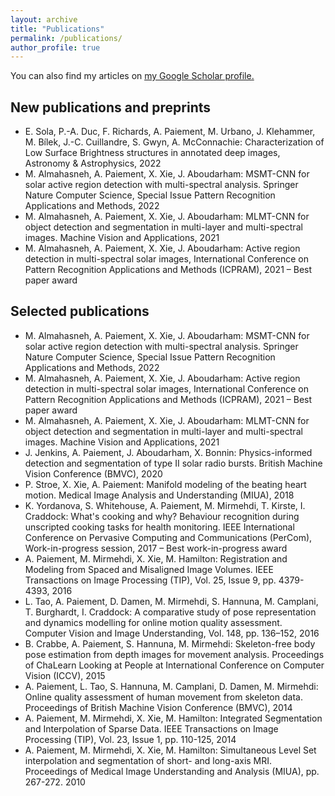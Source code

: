```yaml
---
layout: archive
title: "Publications"
permalink: /publications/
author_profile: true
---
```


<div>You can also find my articles on <u><a href="https://scholar.google.com/citations?user=LvwLwnQAAAAJ&hl=fr">my Google Scholar profile</a>.</u></div>

New publications and preprints
------
* E. Sola, P.-A. Duc, F. Richards, A. Paiement, M. Urbano, J. Klehammer, M. Bílek, J.-C. Cuillandre, S. Gwyn, A. McConnachie: Characterization of Low Surface Brightness structures in annotated deep images, Astronomy & Astrophysics, 2022
* M. Almahasneh, A. Paiement, X. Xie, J. Aboudarham: 	MSMT-CNN for solar active region detection with multi-spectral analysis. Springer Nature Computer Science, Special Issue Pattern Recognition Applications and Methods, 2022
* M. Almahasneh, A. Paiement, X. Xie, J. Aboudarham: 	MLMT-CNN for object detection and segmentation in multi-layer and multi-spectral images. Machine Vision and Applications, 2021
* M. Almahasneh, A. Paiement, X. Xie, J. Aboudarham: Active region detection in multi-spectral solar images, International Conference on Pattern Recognition Applications and Methods (ICPRAM), 2021 – Best paper award

Selected publications
------
* M. Almahasneh, A. Paiement, X. Xie, J. Aboudarham: 	MSMT-CNN for solar active region detection with multi-spectral analysis. Springer Nature Computer Science, Special Issue Pattern Recognition Applications and Methods, 2022
* M. Almahasneh, A. Paiement, X. Xie, J. Aboudarham: Active region detection in multi-spectral solar images, International Conference on Pattern Recognition Applications and Methods (ICPRAM), 2021 – Best paper award
* M. Almahasneh, A. Paiement, X. Xie, J. Aboudarham: 	MLMT-CNN for object detection and segmentation in multi-layer and multi-spectral images. Machine Vision and Applications, 2021
* J. Jenkins, A. Paiement, J. Aboudarham, X. Bonnin: Physics-informed detection and segmentation of type II solar radio bursts. British Machine Vision Conference (BMVC), 2020
* P. Stroe, X. Xie, A. Paiement: Manifold modeling of the beating heart motion. Medical Image Analysis and Understanding (MIUA), 2018
* K. Yordanova, S. Whitehouse, A. Paiement, M. Mirmehdi, T. Kirste, I. Craddock: What's cooking and why? Behaviour recognition during unscripted cooking tasks for health monitoring. IEEE International Conference on Pervasive Computing and Communications (PerCom), Work-in-progress session, 2017 – Best work-in-progress award
* A. Paiement, M. Mirmehdi, X. Xie, M. Hamilton: Registration and Modeling from Spaced and Misaligned Image Volumes. IEEE Transactions on Image Processing (TIP), Vol. 25, Issue 9, pp. 4379-4393, 2016
* L. Tao, A. Paiement, D. Damen, M. Mirmehdi, S. Hannuna, M. Camplani, T. Burghardt, I. Craddock: A comparative study of pose representation and dynamics modelling for online motion quality assessment. Computer Vision and Image Understanding, Vol. 148, pp. 136–152, 2016
* B. Crabbe, A. Paiement, S. Hannuna, M. Mirmehdi: Skeleton-free body pose estimation from depth images for movement analysis. Proceedings of ChaLearn Looking at People at International Conference on Computer Vision (ICCV), 2015
* A. Paiement, L. Tao, S. Hannuna, M. Camplani, D. Damen, M. Mirmehdi: Online quality assessment of human movement from skeleton data. Proceedings of British Machine Vision Conference (BMVC), 2014
* A. Paiement, M. Mirmehdi, X. Xie, M. Hamilton: Integrated Segmentation and Interpolation of Sparse Data. IEEE Transactions on Image Processing (TIP), Vol. 23, Issue 1, pp. 110-125, 2014
* A. Paiement, M. Mirmehdi, X. Xie, M. Hamilton: Simultaneous Level Set interpolation and segmentation of short- and long-axis MRI. Proceedings of Medical Image Understanding and Analysis (MIUA), pp. 267-272. 2010
